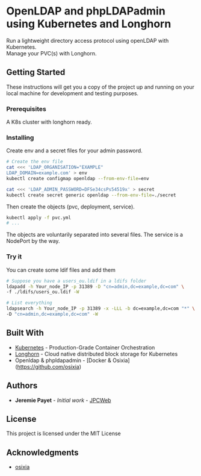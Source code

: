 # OpenLDAP and phpLDAPadmin using Kubernetes and Longhorn

Run a lightweight directory access protocol using openLDAP with Kubernetes.<br/>
Manage your PVC(s) with Longhorn.

## Getting Started

These instructions will get you a copy of the project up and running on your local machine for development and testing purposes.

### Prerequisites

A K8s cluster with longhorn ready.

### Installing

Create env and a secret files for your admin password.

```bash
# Create the env file
cat <<< 'LDAP_ORGANISATION="EXAMPLE"
LDAP_DOMAIN=example.com' > env
kubectl create configmap openldap --from-env-file=env

cat <<< 'LDAP_ADMIN_PASSWORD=DFSe34csPs54519x' > secret
kubectl create secret generic openldap --from-env-file=./secret
```

Then create the objects (pvc, deployment, service).

```bash
kubectl apply -f pvc.yml 
# ...
```

The objects are voluntarily separated into several files.
The service is a NodePort by the way.

### Try it

You can create some ldif files and add them

```bash
# Suppose you have a users_ou.ldif in a ldifs folder
ldapadd -h Your_node_IP -p 31389 -D "cn=admin,dc=example,dc=com" \
-f ./ldifs/users_ou.ldif -W

# List everything
ldapsearch -h Your_node_IP -p 31389 -x -LLL -b dc=example,dc=com "*" \
-D "cn=admin,dc=example,dc=com" -W
```

## Built With

* [Kubernetes](https://kubernetes.io/) - Production-Grade Container Orchestration
* [Longhorn](https://longhorn.io) - Cloud native distributed block storage for Kubernetes
* Openldap & phpldapadmin - [Docker & Osixia] (https://github.com/osixia)

## Authors

* **Jeremie Payet** - *Initial work* - [JPCWeb](https://github.com/jpcweb)

## License

This project is licensed under the MIT License

## Acknowledgments

* [osixia](https://github.com/osixia)

